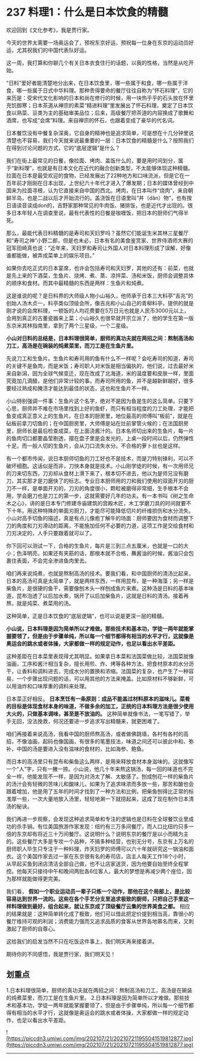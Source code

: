 # 237 料理1：什么是日本饮食的精髓

欢迎回到《文化参考》，我是贾行家。

今天的世界太需要一场奥运会了，预祝东京好运，预祝每一位身在东京的运动员好运，尤其祝我们的中国代表队好运。

这一周，我打算和你聊几个有关日本衣食住行的话题，以我的性格，当然是从吃开始。

“日料”爱好者能清楚地分出来，在日本饮食里，哪一些属于和食，哪一些属于洋食，哪一些属于日式中华料理。那种贵得要命的餐厅往往自称为“怀石料理”，它的来历是：受宋代文化影响的日本和尚在修行的时候，用一块热乎乎的石头放在怀里充饥御寒；日本茶道从禅宗的素菜“精进料理”里发展出了怀石料理，奠定了日本饮食以熟菜、豆类为主的基础审美品位；后来，高级餐厅把茶道的内容换成了歌舞和酒席，也写成“会席”料理。来自禅宗的怀石，也跟着变成了豪华的代名词。

日本餐饮没有中餐复杂深奥，它自身的精神也是追求简单，可是想在十几分钟里说清楚也不容易，我们今天就来说最重要的一层：日本饮食的精髓是什么？按照我们在得到讨论问题的方式，它的“底层逻辑”是什么？

我们在街上最常见的日餐，像拉面、烤肉、盖饭什么的，要是用时间划分，属于“新料理”，也就是有日本文化在近代的融合创新类型，不太能够体现这种精髓。拉面在日本是最受欢迎的食物，已经发展出了22种地方和口味流派，但是它在一百年前才刚刚在日本出现，上世纪六十年代才进入了爆发期；日本的媒体曾经到中国来为拉面寻根，认为它直接来自中国的西北。烤肉，在日本叫作“烧肉”，来自朝鲜半岛，也是二战以后才开始流行的。盖浇饭在日语里叫“丼（dǎn）物”，也有按日语读音读成don的，吉野家那种常见的牛肉饭、猪排饭，也是近代才出现的。很多日本年轻人在调查里说，最有代表性的日餐是咖喱饭，把日本的厨师们气得半死。

那么，最能代表日料精髓的是寿司和天妇罗吗？虽然它们能诞生米其林三星餐厅和“寿司之神”小野二郎，但是也未必，日本有名的美食鉴赏家、世界侍酒师大赛的冠军田崎真也说：“近年来，天妇罗和寿司让外国人对日本料理形成了误解，好像谁都能做，被弄成菜单上的娱乐项目。”

如果你去吃正式的日本宴席，也许会包括寿司和天妇罗，其他的还有：前菜，也就是先上来的下酒菜，生鱼片、烧烤、煮、蒸、凉拌菜、汤和米饭，厨师会调整具体的顺序和食材。而其中最精髓的东西是两样：生鱼片和炖煮。

这是谁说的呢？是日料界的大师级人物小山裕久，他师承于日本三大料亭“吉兆”的创始人汤木贞一，料亭类似顶级会所，像吉兆和小山自己的青柳料亭，提供的就是刚才说的会席料理，一顿饭的人均花费要在5万日元也就是人民币3000元以上，会用到真正的古董瓷器来上菜；小山裕久也很早就开宗立派了，他的学生在第一版东京米其林指南里，拿到了两个三星级，一个二星级。

 **小山对日料的总结是，日本料理很简单，厨师的真功夫就在两招之间：熬制高汤和刀工，高汤是在碗装的炖煮菜里，而刀工是在生鱼片里。**

先说刀工和生鱼片。生鱼片和寿司用的鱼有什么不一样呢？会吃寿司的知道，寿司的关键不是鱼肉，而是米饭；寿司职人对米饭是相当偏执的，他们说，过去最好米来自新潟，因为全球气候变迁，现在改成了北海道，米的温度要和皮肤一样，里面究竟加几滴醋，是他们非常计较的事。而寿司所用的鱼，并不是越新鲜越好，很多要经过熟成和腌渍才能达到最佳的状态，这也和生鱼片不一样。

小山特别强调一件事：生鱼片这个名字，绝对不是因为鱼是生的这么简单。只要下心思，厨师并不难在市场里找到上好的鱼虾，而只有相当程度的刀工处理，才能把鱼变成真正意义上的生鱼片。在日本的厨房里，地位最高的师傅叫“板前”，就是在砧板前拿刀切鱼的；在中国厨房里，大师傅是站在灶前掌管火候的；在法国厨房里，厨师长是最后检查成菜，在上面浇酱汁的。日本名师切出来的生鱼片，每一片的鱼肉切口都要晶莹剔透，摆在盘子里是会发光的，上桌一段时间以后，仍然弹性十足。而一般人切的生鱼片，会从刀口流失水分。不合格的萝卜丝也是这样。

有一个都市传闻，说日本厨师切鱼的刀工好也不是技术，而是刀特别锋利，可以不破坏细胞。这话似是而非，刀快本身就是技术。小山刚学徒的时候，有一次用师兄的刀来切东西，刀刃却从食材上滑下来了，根本切不进去，他以为是师兄没有磨刀，其实那才是刀磨快了的标志。专业日本厨师用的刀和我们使用的双面开刃的厨刀不一样，是单面开刃的，刀刃的角度很小，颗粒被磨得非常细，生手根本不会用，学会磨刀也是刀工的第一步，这就需要好几年的功夫。有一本书叫《树之生命木之心》，讲的是日本专门修建寺庙建筑的宫殿木匠，木工学磨刀具的时间就要不下十年。用这种特殊的单面刃厨刀，才能尽可能降低切片的纤维损伤和水分流失。小山对高手切鱼的描述，真是有点儿像庖丁解牛的场面：厨师要因为食材而调整下刀的角度和刀刃滑动的距离，不能施加任何不必要的力道，这项工作是交给食材和刀刃决定的，人手只要跟着就可以了。

你下回可以测试一下，合格的生鱼片，每片是三到三点五厘米，也就是一口的大小；色泽明亮，如果还有夹筋的话，那根本就不合格，蘸酱油的时候，酱油只会包裹住表面，不会完全渗进鱼肉里去。

咱们再来说炖煮，也就是熬制高汤的技术。要我们看，和中国厨师的清汤比起来，日本的高汤可真是太简单了，就是两样东西，一样用昆布，是一种海藻；另一样是柴鱼片，是很硬的鱼干，需要像刨木头一样刨成鱼片来煮。这种汤是日料的基本味道，昆布泡透了以后加水煮，锅开了以后加柴鱼片，这就是日料的清汤。接着再熬，就是炖菜、煮菜用的汤。

这种简单，正是日本饮食的“底层逻辑”，也可以说是更深一层的精髓。

 **小山说，日本料理是因为简单所以才难做。那些技术和基本功，学徒一两年就能掌握要领了，但是由于步骤单纯，所以每一个细节都得有相当的水平才行，这就像是奥运会的跳水或者体操，大家都做一样的规定动作，也足以看出水平差距。**

这种差距在日本菜里表现得尤其明显。如果拿日本菜和法国菜做比较，法国菜就像油画，工序和酱汁相当复杂，擅长用煎、炸、烤等各种方法，把食材原本的水分沥干，让香料和调料进去，完成水分的置换和浓缩。法国菜的复杂，也产生了一种容易，一个步骤出现问题的话，可以用其他的方法来掩盖。比如原材料不够新鲜，可以用油炸和口味厚重的调料来处理。

日本菜正好相反。 **日本烹饪有一条原则：成品不能盖过材料原本的滋味儿。菜肴的目标是体现食材本身的味道，不做多余的加工，正统的日本料理方法是很少使用大火的，只做基本调味，甚至是不放油的。** 这种简单就像书法，一笔写错了，举手无回，没法挽救，何况还要进一步追求写出精髓来，就更困难了。

咱们再接着来说高汤，我看中国的厨师熬高汤，或者做佛跳墙，各村有各村的高招，不像油画，起码也像国画，有很多的笔墨技法，味道之间还可以彼此中和、弥补，中国的汤是要进入没有滋味的食材的，比如海参、鲍鱼。

而日本的高汤里只有昆布和柴鱼这么两样，是用来释放食材本身滋味的。这就像写一个“人”字，只有一撇一捺。小山说，他几十年来熬这锅汤，每一回的味道也不完全一样，他能发现不一样，是因为对汤太了解、太敏感了。刨成刨花一样的柴鱼片的汤汁会有轻微的苦味儿和酸味儿，如果为了追求味浓而多放一些，那苦和酸也会跟着增加，他是用了五年的时间才找到了一种方法和比例，把柴鱼刨得比正常的标准厚一些，一次大量地放入汤里，轻轻地涮一下就捞起来，这成了现在制作日本清汤的秘诀。

我们再进一步观察，会发现这种追求简单和专注的逻辑也是日料在全球餐饮业里成功的杀手锏。有位美国旅游作家发现：纽约有三万多间餐厅，而人口比纽约只多一倍的东京却有将近三十万间餐厅。这说明什么？说明东京的餐厅是以小而精为主的。这些餐厅大多是专攻一个品种，不搞多种经营，也别无分号，东京有上万名的厨师职人毕生只专注于一种料理，炸天妇罗的师傅可以六十年就研究这一锅油和面衣。这个美国作家去过一家在东京很有名的寿司店，店主人每天工作18个小时，从早起买鱼到闭店清洁全部自己做，也不让店家送货，因为他要自始至终全程掌控。他每天只接待中午和晚间两批各6位客人，最大的梦想是再减少两个座位，因为那样就能做得更完美。

我们看， **假如一个职业运动员一辈子只练一个动作，那他在这个局部上，是比较容易达到世界一流的。这些在各个手艺分支里追求极致的厨师，只把自己手里这一样料理做到最好，组合起来，就让东京成了顶级餐厅云集的世界美食之都。** 相应的结果就是：这种简单转化成了极致，他们可以借此把定价提到相当高，靠很小的餐厅维持可观的利润；消费能力强而又追求品质的食客从世界各地慕名而来，又刺激起了厨师的自尊心。

这给我们的启发当然不只在吃饭这件事上，我们明天再来接着讲。

期待你的不同感悟，我是贾行家，我们明天见！

## 划重点

1.日本料理很简单，厨师的真功夫就在两招之间：熬制高汤和刀工，高汤是在碗装的炖煮菜里，而刀工是在生鱼片里。
2.日本料理是因为简单所以才难做。那些技术和基本功，学徒一两年就能掌握要领了，但是由于步骤单纯，所以每一个细节都得有相当的水平才行，这就像是奥运会的跳水或者体操，大家都做一样的规定动作，也足以看出水平差距。

![https://piccdn3.umiwi.com/img/202107/21/202107211955041519812877.jpg](https://piccdn3.umiwi.com/img/202107/21/202107211955041519812877.jpg)

---
